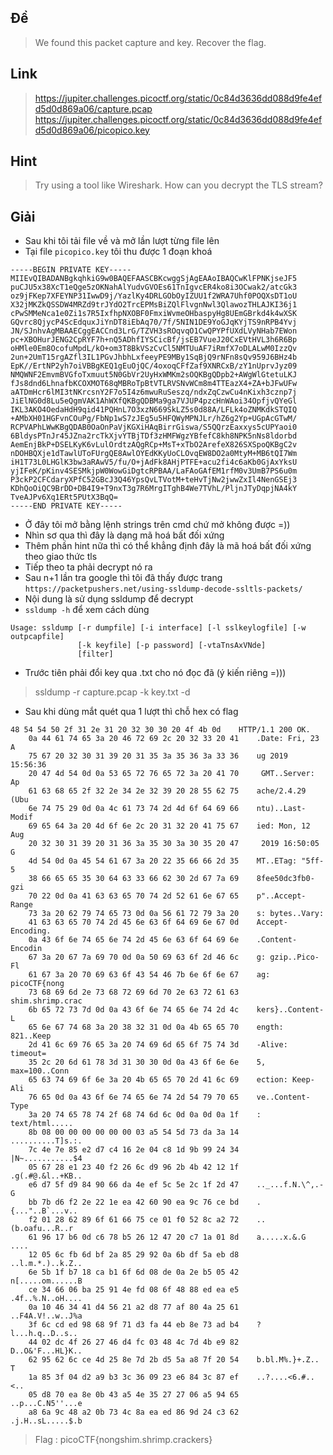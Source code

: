## Đề 
> We found this packet capture and key. Recover the flag.
## Link 
> https://jupiter.challenges.picoctf.org/static/0c84d3636dd088d9fe4efd5d0d869a06/capture.pcap
> https://jupiter.challenges.picoctf.org/static/0c84d3636dd088d9fe4efd5d0d869a06/picopico.key
## Hint 
> Try using a tool like Wireshark.
> How can you decrypt the TLS stream?
## Giải 
- Sau khi tôi tải file về và mở lần lượt từng file lên 
- Tại file `picopico.key` tôi thu được 1 đoạn khoá 
```text
-----BEGIN PRIVATE KEY-----
MIIEvQIBADANBgkqhkiG9w0BAQEFAASCBKcwggSjAgEAAoIBAQCwKlFPNKjseJF5
puCJU5x38XcT1eQge5zOKNahAlYudvGVOEs61TnIgvcER4ko8i3OCwak2/atcGk3
oz9jFKep7XFEYNP31IwwD9j/YazlKy4DRLGObOyIZUU1f2WRA7Uhf0POQXsDT1oU
X32jMKZkQSSDW4MRZd9trJYdO2TrcEPMsBiZQlFlvgnNwl3QlawozTHLAJKI36j1
cPwSMMeNca1e0Zi1s7R5IxfhpNXOBF0FmxiWvmeOHbaspyHg8UEmGBrkd4k4wXSK
GQvrc8QjycP4ScEdquxJiYnDT8iEbAq70/7f/5NIN1DE9YoGJqKYjTS9nRPB4Yvj
JN/SJnhvAgMBAAECggEACCnd3LrG/TZVH3sROqvqO1CwQPYPfUXdLVyNHab7EWon
pc+XBOHurJENG2CpRYF7h+nQ5ADhfIYSCicBf/jsEB7VueJ20CxEVtHVL3h6R6Bp
oHMle0Em8OcofuMpdL/kO+om3T8BkVSzCvCl5NMTUuAF7iRmfX7oDLALwM0IzzQv
2un+2UmT15rgAZfl3IL1PGvJhbhLxfeeyPE9MBy1SqBjQ9rNFn8sQv959J6BHz4b
EpK//ErtNP2yh7oiVBBgKEQ1gEuOjQC/4oxoqCFfZaf9XNRCxB/zY1nUprvJyz09
NMQWNF2EmvmBVGfoTxmuut5N0GbVr2UyHxWMKm2sOQKBgQDpb2+AWgWlGtetuLKJ
fJs8dnd6LhnafbKCOXMOT68qMBRoTpBtVTLRVSNvWCm8m4TTEazX4+ZA+bJFwUFw
aATDmHcr6lMI3tNKrcsnY2F7o5I4z6mwuRuSeszq/ndxZqCzwCu4nKixh3cznp7j
JiElNG0d8Lu5eQgmVAK1AhWXfQKBgQDBMa9ga7VJUP4pzcHnWAoi34OpfjvQYeGl
IKL3AKO4OedaHdH9qid41PQHnL7O3xzN669SkLZ5s0d88A/LFLk4oZNMKdkSTQIQ
+AMbXH01HGFvnCOuPg/FbNp1wS7zJEg5u5HFQWyMPNJLr/hZ6g2Yp+UGpAcGTwM/
RCPVAPhLWwKBgQDAB0OaOnPaVjKGXiHAqBirrGiswa/S5QQrzEaxxys5cUPYaoi0
6BldysPTnJr45JZna2rcTkXjvYTBjTDf3zHMFWgzYBfefC8kh8NPK5nNs8ldorbd
AemEnjBkP+DSELKyK6vLulOrdtzAQgRCp+MsT+xTbO2ArefeX826SXSpoQKBgC2v
nDOHBQXje1dTawlUToFUrgQE8AwlOYEdKKyUoCLOvqEW8DO2a0MtyM+MB6tQI7Wm
iH1T73L0LHGlK3bw3aRAwV5/fu/O+jAdFk8AHjPTFE+acu2fi4c6aKb0GjAxYksU
yjIFeK/pKinv4SESMkjpW0WowGiDgtcRPBAA/LaFAoGAfEM1rfM0v3UmB7PS6u0m
P3ckP2CFCdaryXPfC52GBcJ3Q46YpsQvLTVotM+teHvTjNw2jwwZxIl4NenGSEj3
KDhQoOiQC9BrDD+DB4I9+T9nxT3g7R6MrgITghB4We7TVhL/PljnJTyDqpjNA4kY
TveAJPv6Xq1ERt5PUtX3BqQ=
-----END PRIVATE KEY-----
```
- Ở đây tôi mở bằng lệnh strings trên cmd chứ mở không được =))
- Nhìn sơ qua thì đây là dạng mã hoá bất đối xứng 
- Thêm phần hint nữa thì có thể khẳng định đây là mã hoá bất đối xứng theo giao thức tls 
- Tiếp theo ta phải decrypt nó ra 
- Sau n+1 lần tra google thì tôi đã thấy được trang `https://packetpushers.net/using-ssldump-decode-ssltls-packets/` 
- Nội dung là sử dụng ssldump để decrypt 
- `ssldump -h` để xem cách dùng 
```text
Usage: ssldump [-r dumpfile] [-i interface] [-l sslkeylogfile] [-w outpcapfile]
               [-k keyfile] [-p password] [-vtaTnsAxVNde]
               [filter]
```
- Trước tiên phải đổi key qua .txt cho nó đọc đã (ý kiến riêng =)))
> ssldump -r capture.pcap -k key.txt -d
- Sau khi dùng mắt quét qua 1 lượt thì chỗ hex có flag 
```text 
48 54 54 50 2f 31 2e 31 20 32 30 30 20 4f 4b 0d    HTTP/1.1 200 OK.
    0a 44 61 74 65 3a 20 46 72 69 2c 20 32 33 20 41    .Date: Fri, 23 A
    75 67 20 32 30 31 39 20 31 35 3a 35 36 3a 33 36    ug 2019 15:56:36
    20 47 4d 54 0d 0a 53 65 72 76 65 72 3a 20 41 70     GMT..Server: Ap
    61 63 68 65 2f 32 2e 34 2e 32 39 20 28 55 62 75    ache/2.4.29 (Ubu
    6e 74 75 29 0d 0a 4c 61 73 74 2d 4d 6f 64 69 66    ntu)..Last-Modif
    69 65 64 3a 20 4d 6f 6e 2c 20 31 32 20 41 75 67    ied: Mon, 12 Aug
    20 32 30 31 39 20 31 36 3a 35 30 3a 30 35 20 47     2019 16:50:05 G
    4d 54 0d 0a 45 54 61 67 3a 20 22 35 66 66 2d 35    MT..ETag: "5ff-5
    38 66 65 65 35 30 64 63 33 66 62 30 2d 67 7a 69    8fee50dc3fb0-gzi
    70 22 0d 0a 41 63 63 65 70 74 2d 52 61 6e 67 65    p"..Accept-Range
    73 3a 20 62 79 74 65 73 0d 0a 56 61 72 79 3a 20    s: bytes..Vary: 
    41 63 63 65 70 74 2d 45 6e 63 6f 64 69 6e 67 0d    Accept-Encoding.
    0a 43 6f 6e 74 65 6e 74 2d 45 6e 63 6f 64 69 6e    .Content-Encodin
    67 3a 20 67 7a 69 70 0d 0a 50 69 63 6f 2d 46 6c    g: gzip..Pico-Fl
    61 67 3a 20 70 69 63 6f 43 54 46 7b 6e 6f 6e 67    ag: picoCTF{nong
    73 68 69 6d 2e 73 68 72 69 6d 70 2e 63 72 61 63    shim.shrimp.crac
    6b 65 72 73 7d 0d 0a 43 6f 6e 74 65 6e 74 2d 4c    kers}..Content-L
    65 6e 67 74 68 3a 20 38 32 31 0d 0a 4b 65 65 70    ength: 821..Keep
    2d 41 6c 69 76 65 3a 20 74 69 6d 65 6f 75 74 3d    -Alive: timeout=
    35 2c 20 6d 61 78 3d 31 30 30 0d 0a 43 6f 6e 6e    5, max=100..Conn
    65 63 74 69 6f 6e 3a 20 4b 65 65 70 2d 41 6c 69    ection: Keep-Ali
    76 65 0d 0a 43 6f 6e 74 65 6e 74 2d 54 79 70 65    ve..Content-Type
    3a 20 74 65 78 74 2f 68 74 6d 6c 0d 0a 0d 0a 1f    : text/html.....
    8b 08 00 00 00 00 00 00 03 a5 54 5d 73 da 3a 14    ..........T]s.:.
    7c 4e 7e 85 e2 d7 c4 16 2e 04 c8 1d 9b 99 24 34    |N~...........$4
    05 67 28 e1 23 40 f2 26 6c d9 96 2b 4b 42 12 1f    .g(.#@.&l..+KB..
    e6 d7 5f d9 84 90 66 da 4e ef 5c 5e 2c 1f 2d 47    .._...f.N.\^,.-G
    bb 7b d6 f2 2e 22 1e ea 42 60 90 ea 9c 76 ce bd    .{..."..B`...v..
    f2 01 28 62 89 6f 61 66 75 ce 01 f0 52 8c a2 72    ..(b.oafu...R..r
    61 96 17 b6 0d c6 78 b5 26 12 47 20 c7 1a 01 8d    a.....x.&.G ....
    12 05 6c fb 6d bf 2a 85 29 92 0a 6b df 5a eb d8    ..l.m.*.)..k.Z..
    6e 5b 1f b7 18 ca b1 6f 6d 08 de 0a 2e b5 05 42    n[.....om......B
    ce 34 66 06 ba 25 91 4e fd 08 6f 48 88 ed ea e5    .4f..%.N..oH....
    0a 10 46 34 41 d4 56 21 a2 d8 77 af 80 4a 25 61    ..F4A.V!..w..J%a
    3f 6c cd ed 98 68 9f 71 d3 fa 44 eb 8e 73 ad b4    ?l...h.q..D..s..
    44 02 dc 4f 26 27 46 d4 fc 03 48 4c 7d 4b e9 82    D..O&'F...HL}K..
    62 95 62 6c ce 4d 25 8e 7d 2b d5 5a a8 7f 20 54    b.bl.M%.}+.Z.. T
    1a 85 3f 04 d2 a9 b3 3c 36 09 23 e6 84 3c 87 ef    ..?....<6.#..<..
    05 d8 70 ea 8e 0b 43 a5 4e 35 27 27 06 a5 94 65    ..p...C.N5''...e
    a8 6a 9c 48 a2 0b 73 4c 8a ea ed 86 9d 24 c3 62    .j.H..sL.....$.b
```
> Flag : picoCTF{nongshim.shrimp.crackers}